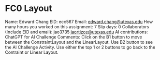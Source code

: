 # FC0 Layout

Name:  Edward Chang
EID:  ecc567
Email:  edward.chang@utexas.edu
How many hours you worked on this assignment:  7
Slip days:  0
Collaborators (Include EID and email):  jao3735 jaortizce@utexas.edu
AI contributions:  ChatGPT for AI Challenge
Comments:  Click on the B1 button to move between the ConstraintLayout and the LinearLayout.  Use B2 button to see the AI Challenge Activity.  Use either the top 1 or 2 buttons to go back to the Contraint or Linear Layout.
